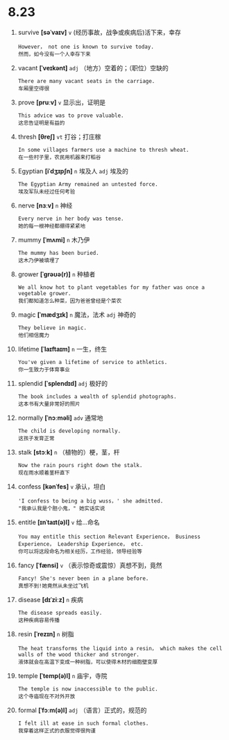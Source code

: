 # 8.23

1. survive **[səˈvaɪv]** `v` (经历事故，战争或疾病后)活下来，幸存

   ```
   However， not one is known to survive today.
   然而，如今没有一个人幸存下来
   ```

2. vacant **[ˈveɪkənt]** `adj` （地方）空着的；（职位）空缺的

   ```
   There are many vacant seats in the carriage.
   车厢里空得很
   ```

3. prove **[pruːv]** `v` 显示出，证明是

   ```
   This advice was to prove valuable.
   这忠告证明是有益的
   ```

4. thresh **[θreʃ]** `vt` 打谷；打庄稼

   ```
   In some villages farmers use a machine to thresh wheat.
   在一些村子里，农民用机器来打稻谷
   ```

5. Egyptian **[iˈdʒɪpʃn]** `n` 埃及人 `adj` 埃及的

   ```
   The Egyptian Army remained an untested force.
   埃及军队未经过任何考验
   ```

6. nerve **[nɜːv]** `n` 神经

   ```
   Every nerve in her body was tense.
   她的每一根神经都绷得紧紧地
   ```

7. mummy **[ˈmʌmi]** `n` 木乃伊

   ```
   The mummy has been buried.
   这木乃伊被填埋了
   ```

8. grower **[ˈɡrəʊə(r)]** `n` 种植者

   ```
   We all know hot to plant vegetables for my father was once a vegetable grower.
   我们都知道怎么种菜，因为爸爸曾经是个菜农
   ```

9. magic **[ˈmædʒɪk]** `n` 魔法，法术 `adj` 神奇的

   ```
   They believe in magic.
   他们相信魔力
   ```

10. lifetime **[ˈlaɪftaɪm]** `n` 一生，终生

    ```
    You've given a lifetime of service to athletics.
    你一生致力于体育事业
    ```

11. splendid **[ˈsplendɪd]** `adj` 极好的

    ```
    The book includes a wealth of splendid photographs.
    这本书有大量非常好的照片
    ```

12. normally **[ˈnɔːməli]** `adv` 通常地

    ```
    The child is developing normally.
    这孩子发育正常
    ```

13. stalk **[stɔːk]** `n` （植物的）梗，茎，杆

    ```
    Now the rain pours right down the stalk.
    现在雨水顺着茎秆直下
    ```

14. confess **[kənˈfes]** `v` 承认，坦白

    ```
    'I confess to being a big wuss，' she admitted.
    "我承认我是个胆小鬼，" 她实话实说
    ```

15. entitle **[ɪnˈtaɪt(ə)l]** `v` 给...命名

    ```
    You may entitle this section Relevant Experience， Business Experience， Leadership Experience， etc.
    你可以将这段命名为相关经历，工作经验，领导经验等
    ```

16. fancy **[ˈfænsi]** `v` （表示惊奇或震惊）真想不到，竟然

    ```
    Fancy! She's never been in a plane before.
    真想不到!她竟然从未坐过飞机
    ```

17. disease **[dɪˈziːz]** `n` 疾病

    ```
    The disease spreads easily.
    这种疾病容易传播
    ```

18. resin **[ˈrezɪn]** `n` 树脂

    ```
    The heat transforms the liquid into a resin， which makes the cell walls of the wood thicker and stronger.
    液体就会在高温下变成一种树脂，可以使得木材的细胞壁变厚
    ```

19. temple **[ˈtemp(ə)l]** `n` 庙宇，寺院

    ```
    The temple is now inaccessible to the public.
    这个寺庙现在不对外开放
    ```

20. formal **[ˈfɔːm(ə)l]** `adj` （语言）正式的，规范的
    ```
    I felt ill at ease in such formal clothes.
    我穿着这样正式的衣服觉得很拘谨
    ```
